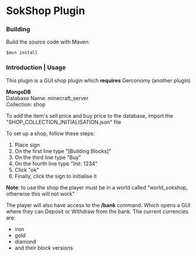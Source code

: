 # SokShop Plugin

### Building
Build the source code with Maven:

<code>$mvn install</code>

### Introduction | Usage
This plugin is a GUI shop plugin which **requires** Gerconomy \(another plugin\)

**MongoDB**  
Database Name: minecraft_server  
Collection: shop  

To add the item's sell price and buy price to the database, import the "SHOP_COLLECTION_INITIALISATION.json" file

To set up a shop, follow these steps:
1. Place sign
2. On the first line type "[Building Blocks]"
3. On the third line type "Buy"
4. On the fourth line type "Init: 1234"
5. Click "ok"
6. Finally, click the sign to initialise it

**Note**: to use the shop the player must be in a world called "world_sokshop, otherwise this will not work"

The player will also have access to the **/bank** command.
Which opens a GUI where they can Deposit or Withdraw from the bank.
The current currencies are:
- iron
- gold
- diamond
- and their block versions